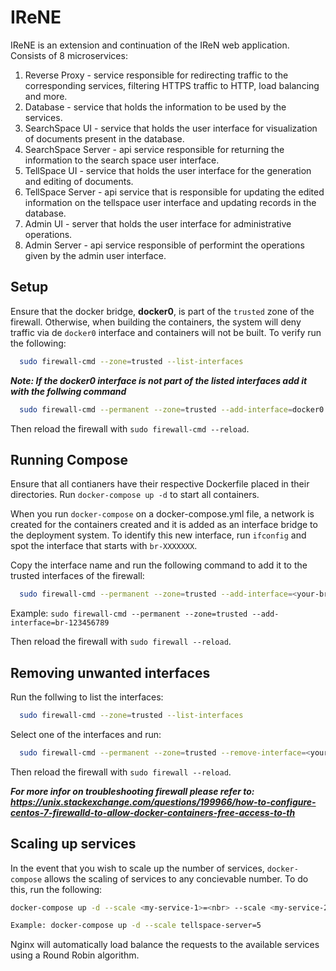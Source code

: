 # IReNE
IReNE is an extension and continuation of the IReN web application. Consists of 8 microservices:

1. Reverse Proxy - service responsible for redirecting traffic to the corresponding services, filtering HTTPS traffic to HTTP, load balancing and more.
2. Database - service that holds the information to be used by the services.
3. SearchSpace UI - service that holds the user interface for visualization of documents present in the database.
4. SearchSpace Server - api service responsible for returning the information to the search space user interface.
5. TellSpace UI - service that holds the user interface for the generation and editing of documents.
6. TellSpace Server - api service that is responsible for updating the edited information on the tellspace user interface and updating records in the database.
7. Admin UI - server that holds the user interface for administrative operations.
8. Admin Server - api service responsible of performint the operations given by the admin user interface. 

## Setup

Ensure that the docker bridge, **docker0**, is part of the `trusted` zone of the firewall. Otherwise, when building the containers, the system will deny traffic via de `docker0` interface and containers will not be built. To verify run the following:

```sh 
  sudo firewall-cmd --zone=trusted --list-interfaces
```

***Note: If the docker0 interface is not part of the listed interfaces add it with the follwing command***

```sh
  sudo firewall-cmd --permanent --zone=trusted --add-interface=docker0
```

Then reload the firewall with `sudo firewall-cmd --reload`.

## Running Compose

Ensure that all contianers have their respective Dockerfile placed in their directories. Run `docker-compose up -d` to start all containers.

When you run `docker-compose` on a docker-compose.yml file, a network is created for the containers created and it is added as an interface bridge to the deployment system. To identify this new interface, run `ifconfig` and spot the interface that starts with `br-XXXXXXX`.

Copy the interface name and run the following command to add it to the trusted interfaces of the firewall:

```sh
  sudo firewall-cmd --permanent --zone=trusted --add-interface=<your-br-interface>
```

Example: `sudo firewall-cmd --permanent --zone=trusted --add-interface=br-123456789`

Then reload the firewall with `sudo firewall --reload`.


## Removing unwanted interfaces

Run the follwing to list the interfaces:

```sh 
  sudo firewall-cmd --zone=trusted --list-interfaces
```

Select one of the interfaces and run:

```sh
  sudo firewall-cmd --permanent --zone=trusted --remove-interface=<your-br-interface>
```

Then reload the firewall with `sudo firewall --reload`.

***For more infor on troubleshooting firewall please refer to: https://unix.stackexchange.com/questions/199966/how-to-configure-centos-7-firewalld-to-allow-docker-containers-free-access-to-th***

## Scaling up services

In the event that you wish to scale up the number of services, `docker-compose` allows the scaling of services to any concievable number. To do this, run the following:

```sh
docker-compose up -d --scale <my-service-1>=<nbr> --scale <my-service-2>=<nbr>

Example: docker-compose up -d --scale tellspace-server=5
```

Nginx will automatically load balance the requests to the available services using a Round Robin algorithm.
